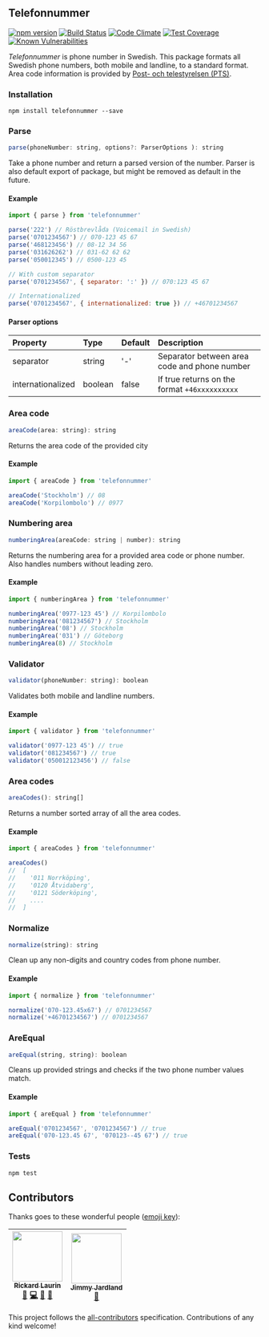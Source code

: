 ## Telefonnummer

[![npm version](https://badge.fury.io/js/telefonnummer.svg)](https://badge.fury.io/js/telefonnummer)
[![Build Status](https://travis-ci.org/believer/telefonnummer.svg?branch=master)](https://travis-ci.org/believer/telefonnummer)
[![Code Climate](https://codeclimate.com/github/believer/telefonnummer/badges/gpa.svg)](https://codeclimate.com/github/believer/telefonnummer)
[![Test Coverage](https://codeclimate.com/github/believer/telefonnummer/badges/coverage.svg)](https://codeclimate.com/github/believer/telefonnummer/coverage)
[![Known Vulnerabilities](https://snyk.io/test/github/believer/telefonnummer/badge.svg)](https://snyk.io/test/github/believer/telefonnummer)

_Telefonnummer_ is phone number in Swedish. This package formats all Swedish phone numbers, both mobile and landline, to a standard format. Area code information is provided by [Post- och telestyrelsen (PTS)](https://www.pts.se/upload/Faktablad/SE/2011/faktablad-riktnummer-nummerordning-pts-f-211_2.pdf).

### Installation

```
npm install telefonnummer --save
```

### Parse

```js
parse(phoneNumber: string, options?: ParserOptions ): string
```

Take a phone number and return a parsed version of the number. Parser is also default export of package, but might be removed as default in the future.

#### Example

```js
import { parse } from 'telefonnummer'

parse('222') // Röstbrevlåda (Voicemail in Swedish)
parse('0701234567') // 070-123 45 67
parse('468123456') // 08-12 34 56
parse('031626262') // 031-62 62 62
parse('050012345') // 0500-123 45

// With custom separator
parse('0701234567', { separator: ':' }) // 070:123 45 67

// Internationalized
parse('0701234567', { internationalized: true }) // +46701234567
```

#### Parser options

| Property          | Type    | Default | Description                                   |
| :---------------- | :------ | :------ | :-------------------------------------------- |
| separator         | string  | '-'     | Separator between area code and phone number  |
| internationalized | boolean | false   | If true returns on the format `+46xxxxxxxxxx` |

### Area code

```js
areaCode(area: string): string
```

Returns the area code of the provided city

#### Example

```js
import { areaCode } from 'telefonnummer'

areaCode('Stockholm') // 08
areaCode('Korpilombolo') // 0977
```

### Numbering area

```js
numberingArea(areaCode: string | number): string
```

Returns the numbering area for a provided area code or phone number. Also handles numbers without leading zero.

#### Example

```js
import { numberingArea } from 'telefonnummer'

numberingArea('0977-123 45') // Korpilombolo
numberingArea('081234567') // Stockholm
numberingArea('08') // Stockholm
numberingArea('031') // Göteborg
numberingArea(8) // Stockholm
```

### Validator

```js
validator(phoneNumber: string): boolean
```

Validates both mobile and landline numbers.

#### Example

```js
import { validator } from 'telefonnummer'

validator('0977-123 45') // true
validator('081234567') // true
validator('050012123456') // false
```

### Area codes

```js
areaCodes(): string[]
```

Returns a number sorted array of all the area codes.

#### Example

```js
import { areaCodes } from 'telefonnummer'

areaCodes()
//  [
//    '011 Norrköping',
//    '0120 Åtvidaberg',
//    '0121 Söderköping',
//    ....
//  ]
```

### Normalize

```js
normalize(string): string
```

Clean up any non-digits and country codes from phone number.

#### Example

```js
import { normalize } from 'telefonnummer'

normalize('070-123.45x67') // 0701234567
normalize('+46701234567') // 0701234567
```

### AreEqual

```js
areEqual(string, string): boolean
```

Cleans up provided strings and checks if the two phone number values match.

#### Example

```js
import { areEqual } from 'telefonnummer'

areEqual('0701234567', '0701234567') // true
areEqual('070-123.45 67', '070123--45 67') // true
```

### Tests

```
npm test
```

## Contributors

Thanks goes to these wonderful people ([emoji key](https://github.com/kentcdodds/all-contributors#emoji-key)):

<!-- ALL-CONTRIBUTORS-LIST:START - Do not remove or modify this section -->

<!-- prettier-ignore -->
| [<img src="https://avatars1.githubusercontent.com/u/1478102?v=4" width="100px;"/><br /><sub><b>Rickard Laurin</b></sub>](http://willcodefor.beer/)<br />[🐛](https://github.com/believer/telefonnummer/issues?q=author%3Abeliever "Bug reports") [💻](https://github.com/believer/telefonnummer/commits?author=believer "Code") [📖](https://github.com/believer/telefonnummer/commits?author=believer "Documentation") [👀](#review-believer "Reviewed Pull Requests") | [<img src="https://avatars0.githubusercontent.com/u/8521353?v=4" width="100px;"/><br /><sub><b>Jimmy Jardland</b></sub>](http://pokechecked.com)<br />[📖](https://github.com/believer/telefonnummer/commits?author=Jimjardland "Documentation") |
| :---: | :---: |

<!-- ALL-CONTRIBUTORS-LIST:END -->

This project follows the [all-contributors](https://github.com/kentcdodds/all-contributors) specification. Contributions of any kind welcome!
